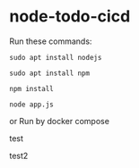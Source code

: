 # node-todo-cicd

Run these commands:


`sudo apt install nodejs`


`sudo apt install npm`


`npm install`

`node app.js`

or Run by docker compose

test

test2
